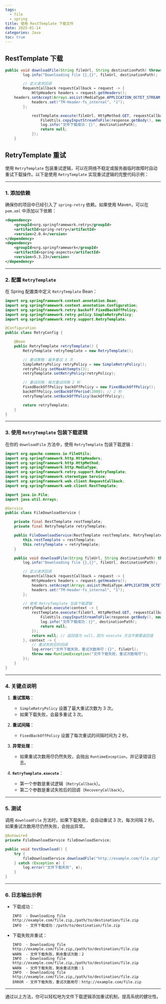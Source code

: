 ```yaml
---
tags:
  - file
  - spring
title: 使用 RestTemplate 下载文件
date: 2025-01-14
categories: Java
toc: true
---
```


<!-- more -->

## RestTemplate 下载

```java
public void downloadFile(String fileUrl, String destinationPath) throws Exception {
        log.info("Downloading file {},{}", fileUrl, destinationPath);

        // 定义请求回调
        RequestCallback requestCallback = request -> {
            HttpHeaders headers = request.getHeaders();
    headers.setAccept(Arrays.asList(MediaType.APPLICATION_OCTET_STREAM, MediaType.ALL));
            headers.set("TM-Header-fs_internal", "1");
        };

            restTemplate.execute(fileUrl, HttpMethod.GET, requestCallback, response -> {
                FileUtils.copyInputStreamToFile(response.getBody(), new File(destinationPath));
                log.info("文件下载成功：{}", destinationPath);
                return null;
            });
    }
```

## RetryTemplate 重试

使用 `RetryTemplate` 包装重试逻辑，可以在网络不稳定或服务器临时故障时自动重试下载操作。以下是使用 `RetryTemplate` 实现重试逻辑的完整代码示例：

---

### **1. 添加依赖**
确保你的项目中已经引入了 `spring-retry` 依赖。如果使用 Maven，可以在 `pom.xml` 中添加以下依赖：

```xml
<dependency>
    <groupId>org.springframework.retry</groupId>
    <artifactId>spring-retry</artifactId>
    <version>2.0.4</version>
</dependency>
<dependency>
    <groupId>org.springframework</groupId>
    <artifactId>spring-aspects</artifactId>
    <version>5.3.23</version>
</dependency>
```

---

### **2. 配置 `RetryTemplate`**
在 Spring 配置类中定义 `RetryTemplate` Bean：

```java
import org.springframework.context.annotation.Bean;
import org.springframework.context.annotation.Configuration;
import org.springframework.retry.backoff.FixedBackOffPolicy;
import org.springframework.retry.policy.SimpleRetryPolicy;
import org.springframework.retry.support.RetryTemplate;

@Configuration
public class RetryConfig {

    @Bean
    public RetryTemplate retryTemplate() {
        RetryTemplate retryTemplate = new RetryTemplate();

        // 重试策略：最多重试 3 次
        SimpleRetryPolicy retryPolicy = new SimpleRetryPolicy();
        retryPolicy.setMaxAttempts(3);
        retryTemplate.setRetryPolicy(retryPolicy);

        // 重试间隔：每次重试间隔 2 秒
        FixedBackOffPolicy backOffPolicy = new FixedBackOffPolicy();
        backOffPolicy.setBackOffPeriod(2000); // 2 秒
        retryTemplate.setBackOffPolicy(backOffPolicy);

        return retryTemplate;
    }
}
```

---

### **3. 使用 `RetryTemplate` 包装下载逻辑**
在你的 `downloadFile` 方法中，使用 `RetryTemplate` 包装下载逻辑：

```java
import org.apache.commons.io.FileUtils;
import org.springframework.http.HttpHeaders;
import org.springframework.http.HttpMethod;
import org.springframework.http.MediaType;
import org.springframework.retry.support.RetryTemplate;
import org.springframework.stereotype.Service;
import org.springframework.web.client.RequestCallback;
import org.springframework.web.client.RestTemplate;

import java.io.File;
import java.util.Arrays;

@Service
public class FileDownloadService {

    private final RestTemplate restTemplate;
    private final RetryTemplate retryTemplate;

    public FileDownloadService(RestTemplate restTemplate, RetryTemplate retryTemplate) {
        this.restTemplate = restTemplate;
        this.retryTemplate = retryTemplate;
    }

    public void downloadFile(String fileUrl, String destinationPath) throws Exception {
        log.info("Downloading file {},{}", fileUrl, destinationPath);

        // 定义请求回调
        RequestCallback requestCallback = request -> {
            HttpHeaders headers = request.getHeaders();
            headers.setAccept(Arrays.asList(MediaType.APPLICATION_OCTET_STREAM, MediaType.ALL));
            headers.set("TM-Header-fs_internal", "1");
        };

        // 使用 RetryTemplate 包装下载逻辑
        retryTemplate.execute(context -> {
            restTemplate.execute(fileUrl, HttpMethod.GET, requestCallback, response -> {
                FileUtils.copyInputStreamToFile(response.getBody(), new File(destinationPath));
                log.info("文件下载成功：{}", destinationPath);
                return null;
            });
            return null; // 返回值为 null，因为 execute 方法不需要返回值
        }, context -> {
            // 重试失败后的回调
            log.error("文件下载失败，重试次数用尽：{}", fileUrl);
            throw new RuntimeException("文件下载失败，重试次数用尽");
        });
    }
}
```

---

### **4. 关键点说明**
1. **重试策略**：
   - `SimpleRetryPolicy` 设置了最大重试次数为 3 次。
   - 如果下载失败，会最多重试 3 次。

2. **重试间隔**：
   - `FixedBackOffPolicy` 设置了每次重试的间隔时间为 2 秒。

3. **异常处理**：
   - 如果重试次数用尽仍然失败，会抛出 `RuntimeException`，并记录错误日志。

4. **`RetryTemplate.execute`**：
   - 第一个参数是重试逻辑（`RetryCallback`）。
   - 第二个参数是重试失败后的回调（`RecoveryCallback`）。

---

### **5. 测试**
调用 `downloadFile` 方法时，如果下载失败，会自动重试 3 次，每次间隔 2 秒。如果重试次数用尽仍然失败，会抛出异常。

```java
@Autowired
private FileDownloadService fileDownloadService;

public void testDownload() {
    try {
        fileDownloadService.downloadFile("http://example.com/file.zip", "/path/to/destination/file.zip");
    } catch (Exception e) {
        log.error("文件下载失败", e);
    }
}
```

---

### **6. 日志输出示例**
- 下载成功：
  ```
  INFO  - Downloading file http://example.com/file.zip,/path/to/destination/file.zip
  INFO  - 文件下载成功：/path/to/destination/file.zip
  ```

- 下载失败并重试：
  ```
  INFO  - Downloading file http://example.com/file.zip,/path/to/destination/file.zip
  WARN  - 文件下载失败，剩余重试次数：2
  INFO  - Downloading file http://example.com/file.zip,/path/to/destination/file.zip
  WARN  - 文件下载失败，剩余重试次数：1
  INFO  - Downloading file http://example.com/file.zip,/path/to/destination/file.zip
  ERROR - 文件下载失败，重试次数用尽：http://example.com/file.zip
  ```

---

通过以上方法，你可以轻松地为文件下载逻辑添加重试机制，提高系统的健壮性。